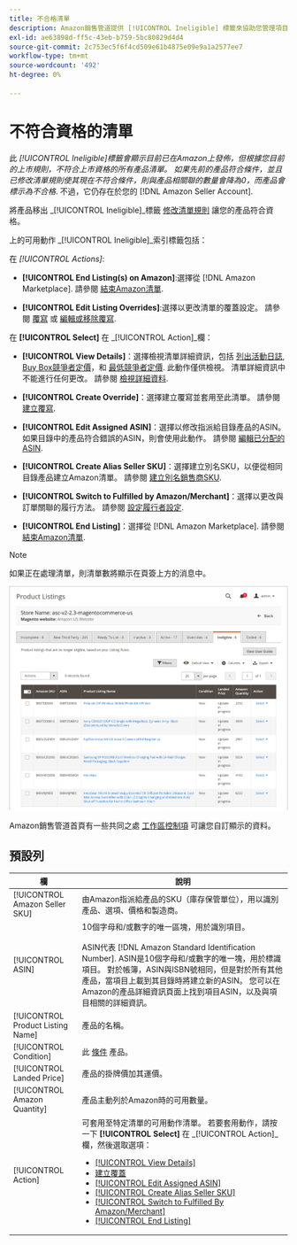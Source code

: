 ```yaml
---
title: 不合格清單
description: Amazon銷售管道提供 [!UICONTROL Ineligible] 標籤來協助您管理項目，但根據您目前的上市規則，不符合作為清單的資格。
exl-id: ae63898d-ff5c-43eb-b759-5bc80829d4d4
source-git-commit: 2c753ec5f6f4cd509e61b4875e09e9a1a2577ee7
workflow-type: tm+mt
source-wordcount: '492'
ht-degree: 0%

---
```


# 不符合資格的清單

此 _[!UICONTROL Ineligible]_標籤會顯示目前已在Amazon上發佈，但根據您目前的上市規則，不符合上市資格的所有產品清單。 如果先前的產品符合條件，並且已修改清單規則使其現在不符合條件，則與產品相關聯的數量會降為0，而產品會標示為_&#x200B;不合格&#x200B;_. 不過，它仍存在於您的 [!DNL Amazon Seller Account].

將產品移出 _[!UICONTROL Ineligible]_標籤 [修改清單規則](./listing-rules.md) 讓您的產品符合資格。

上的可用動作 _[!UICONTROL Ineligible]_索引標籤包括：

在 _[!UICONTROL Actions]_:

- **[!UICONTROL End Listing(s) on Amazon]**:選擇從 [!DNL Amazon Marketplace]. 請參閱 [結束Amazon清單](./end-listings-manually.md).

- **[!UICONTROL Edit Listing Overrides]**:選擇以更改清單的覆蓋設定。 請參閱 [覆寫](./overrides.md) 或 [編輯或移除覆寫](./creating-editing-overrides.md#edit-override-single-listing).

在 **[!UICONTROL Select]** 在 _[!UICONTROL Action]_欄：

- **[!UICONTROL View Details]**：選擇檢視清單詳細資訊，包括 [列出活動日誌](./product-listing-details.md#listing-activity-log), [Buy Box競爭者定價](./product-listing-details.md#buy-box-competitor-pricing)，和 [最低競爭者定價](./product-listing-details.md#lowest-competitor-pricing). 此動作僅供檢視。 清單詳細資訊中不能進行任何更改。 請參閱 [檢視詳細資料](./product-listing-details.md).

- **[!UICONTROL Create Override]**：選擇建立覆寫並套用至此清單。 請參閱 [建立覆寫](./creating-editing-overrides.md).

- **[!UICONTROL Edit Assigned ASIN]**：選擇以修改指派給目錄產品的ASIN。 如果目錄中的產品符合錯誤的ASIN，則會使用此動作。 請參閱 [編輯已分配的ASIN](./edit-assigned-asin.md).

- **[!UICONTROL Create Alias Seller SKU]**：選擇建立別名SKU，以便從相同目錄產品建立Amazon清單。 請參閱 [建立別名銷售商SKU](./create-alias-seller-sku.md).

- **[!UICONTROL Switch to Fulfilled by Amazon/Merchant]**：選擇以更改與訂單關聯的履行方法。 請參閱 [設定履行者設定](./fulfilled-by.md#configure-fulfilled-by-settings).

- **[!UICONTROL End Listing]**：選擇從 [!DNL Amazon Marketplace]. 請參閱 [結束Amazon清單](./end-listings-manually.md).

>[!NOTE]
>如果正在處理清單，則清單數將顯示在頁簽上方的消息中。

![不符合資格的Amazon清單](assets/amazon-ineligible-listings.png)

Amazon銷售管道首頁有一些共同之處 [工作區控制項](./workspace-controls.md) 可讓您自訂顯示的資料。

## 預設列

| 欄 | 說明 |
|--- |--- |
| [!UICONTROL Amazon Seller SKU] | 由Amazon指派給產品的SKU（庫存保管單位），用以識別產品、選項、價格和製造商。 |
| [!UICONTROL ASIN] | 10個字母和/或數字的唯一區塊，用於識別項目。<br><br>ASIN代表 [!DNL Amazon Standard Identification Number]. ASIN是10個字母和/或數字的唯一塊，用於標識項目。 對於帳簿，ASIN與ISBN號相同，但是對於所有其他產品，當項目上載到其目錄時將建立新的ASIN。 您可以在Amazon的產品詳細資訊頁面上找到項目ASIN，以及與項目相關的詳細資訊。 |
| [!UICONTROL Product Listing Name] | 產品的名稱。 |
| [!UICONTROL Condition] | 此 [條件](./product-listing-condition.md) 產品。 |
| [!UICONTROL Landed Price] | 產品的掛牌價加其運價。 |
| [!UICONTROL Amazon Quantity] | 產品主動列於Amazon時的可用數量。 |
| [!UICONTROL Action] | 可套用至特定清單的可用動作清單。 若要套用動作，請按一下 **[!UICONTROL Select]** 在 _[!UICONTROL Action]_欄，然後選取選項：<ul><li>[[!UICONTROL View Details]](./product-listing-details.md)</li><li>[建立覆蓋](./creating-editing-overrides.md)</li><li>[[!UICONTROL Edit Assigned ASIN]](./edit-assigned-asin.md)</li><li>[[!UICONTROL Create Alias Seller SKU]](./create-alias-seller-sku.md#region-specific)</li><li>[[!UICONTROL Switch to Fulfilled By Amazon/Merchant]](./fulfilled-by.md#configure-fulfilled-by-settings)</li><li>[[!UICONTROL End Listing]](./end-listings-manually.md)</li></ul> |
